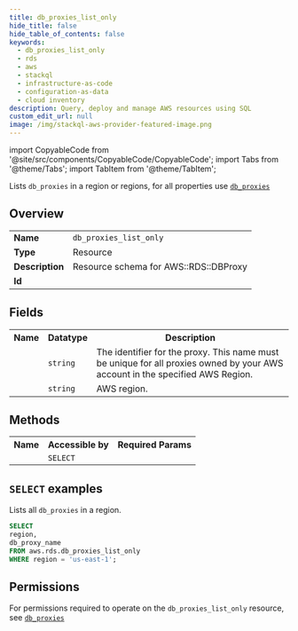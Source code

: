 ```yaml
---
title: db_proxies_list_only
hide_title: false
hide_table_of_contents: false
keywords:
  - db_proxies_list_only
  - rds
  - aws
  - stackql
  - infrastructure-as-code
  - configuration-as-data
  - cloud inventory
description: Query, deploy and manage AWS resources using SQL
custom_edit_url: null
image: /img/stackql-aws-provider-featured-image.png
---
```


import CopyableCode from '@site/src/components/CopyableCode/CopyableCode';
import Tabs from '@theme/Tabs';
import TabItem from '@theme/TabItem';

Lists <code>db_proxies</code> in a region or regions, for all properties use <a href="/services/serviceName/db_proxies/"><code>db_proxies</code></a>

## Overview
<table>
<tbody>
<tr><td><b>Name</b></td><td><code>db_proxies_list_only</code></td></tr>
<tr><td><b>Type</b></td><td>Resource</td></tr>
<tr><td><b>Description</b></td><td>Resource schema for AWS::RDS::DBProxy</td></tr>
<tr><td><b>Id</b></td><td><CopyableCode code="aws.rds.db_proxies_list_only" /></td></tr>
</tbody>
</table>

## Fields
<table>
<tbody>
<tr><th>Name</th><th>Datatype</th><th>Description</th></tr><tr><td><CopyableCode code="db_proxy_name" /></td><td><code>string</code></td><td>The identifier for the proxy. This name must be unique for all proxies owned by your AWS account in the specified AWS Region.</td></tr>
<tr><td><CopyableCode code="region" /></td><td><code>string</code></td><td>AWS region.</td></tr>
</tbody>
</table>

## Methods

<table>
<tbody>
  <tr>
    <th>Name</th>
    <th>Accessible by</th>
    <th>Required Params</th>
  </tr>
  <tr>
    <td><CopyableCode code="list_resources" /></td>
    <td><code>SELECT</code></td>
    <td><CopyableCode code="region" /></td>
  </tr>
</tbody>
</table>

## `SELECT` examples
Lists all <code>db_proxies</code> in a region.
```sql
SELECT
region,
db_proxy_name
FROM aws.rds.db_proxies_list_only
WHERE region = 'us-east-1';
```


## Permissions

For permissions required to operate on the <code>db_proxies_list_only</code> resource, see <a href="/services/rds/db_proxies/#permissions"><code>db_proxies</code></a>


